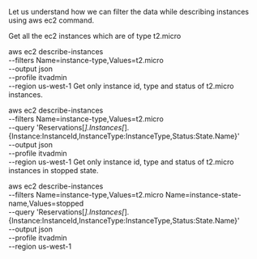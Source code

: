 Let us understand how we can filter the data while describing instances using aws ec2 command.

Get all the ec2 instances which are of type t2.micro

aws ec2 describe-instances \
 --filters Name=instance-type,Values=t2.micro \
 --output json \
 --profile itvadmin \
 --region us-west-1
Get only instance id, type and status of t2.micro instances.

aws ec2 describe-instances \
 --filters Name=instance-type,Values=t2.micro \
 --query 'Reservations[*].Instances[*].{Instance:InstanceId,InstanceType:InstanceType,Status:State.Name}' \
 --output json \
 --profile itvadmin \
 --region us-west-1
Get only instance id, type and status of t2.micro instances in stopped state.

aws ec2 describe-instances \
 --filters Name=instance-type,Values=t2.micro Name=instance-state-name,Values=stopped \
 --query 'Reservations[*].Instances[*].{Instance:InstanceId,InstanceType:InstanceType,Status:State.Name}' \
 --output json \
 --profile itvadmin \
 --region us-west-1